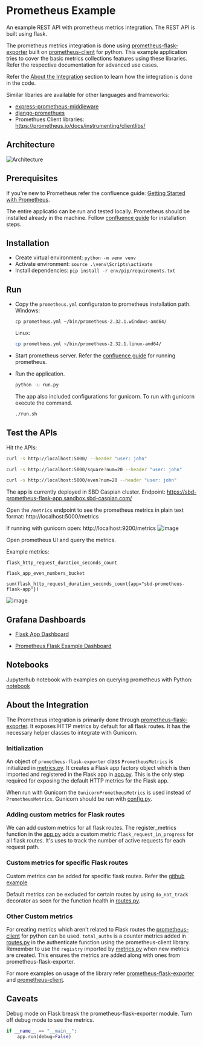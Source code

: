 # Prometheus Example

An example REST API with prometheus metrics integration. The REST API is built using flask.

The prometheus metrics integration is done using [prometheus-flask-exporter](https://pypi.org/project/prometheus-flask-exporter/) built on [prometheus-client](https://github.com/prometheus/client_python) for python.
This example application tries to cover the basic metrics collections features using these libraries. Refer the respective documentation for advanced use cases.

Refer the [About the Integration](#about-the-integration) section to learn how the integration is done in the code.

Similar libaries are available for other languages and frameworks:

* [express-prometheus-middleware](https://www.npmjs.com/package/express-prometheus-middleware)
* [django-promethues](https://pypi.org/project/django-prometheus/)
* Promethues Client libraries: https://prometheus.io/docs/instrumenting/clientlibs/

## Architecture

![Architecture](architecture/architecture.jpeg)

## Prerequisites

If you're new to Prometheus refer the confluence guide: [Getting Started with Prometheus](https://sbd-ddbot.atlassian.net/wiki/spaces/MLOP/pages/2180251699/Getting+Started+with+Prometheus).

The entire applicatio can be run and tested locally. Prometheus should be installed already in the machine. Follow [confluence guide](https://sbd-ddbot.atlassian.net/wiki/spaces/MLOP/pages/2179399681/How-To+Install+Prometheus) for installation steps.


## Installation

- Create virtual environment: `python -m venv venv`
- Activate environment: `source .\venv\Scripts\activate`
- Install dependencies: `pip install -r env/pip/requirements.txt`

## Run

- Copy the `prometheus.yml` configuraton to prometheus installation path.
  Windows:
  ```shell
  cp prometheus.yml ~/bin/prometheus-2.32.1.windows-amd64/
  ```
  Linux:
  ```bash
  cp prometheus.yml ~/bin/prometheus-2.32.1.linux-amd64/
  ```
- Start prometheus server. Refer the [confluence guide](https://sbd-ddbot.atlassian.net/wiki/spaces/MLOP/pages/2179399681/How-To+Install+Prometheus) for running prometheus.

- Run the application.
  ```bash
  python -u run.py
  ```

  The app also included configurations for gunicorn. To run with gunicorn execute the command.

  ```bash
  ./run.sh
  ```

## Test the APIs

Hit the APIs:
```bash
curl -s http://localhost:5000/ --header "user: john"

curl -s http://localhost:5000/square?num=20 --header "user: john"

curl -s http://localhost:5000/even?num=20 --header "user: john"
```

The app is currently deployed in SBD Caspian cluster. Endpoint: https://sbd-prometheus-flask-app.sandbox.sbd-caspian.com/

Open the `/metrics` endpoint to see the prometheus metrics in plain text format: http://localhost:5000/metrics

If running with gunicorn open: http://localhost:9200/metrics
![image](https://user-images.githubusercontent.com/72504807/146925347-00771127-4958-48c8-a8db-fba99e9b0328.png)


Open prometheus UI and query the metrics.

Example metrics:

```promql
flask_http_request_duration_seconds_count
```

```promql
flask_app_even_numbers_bucket
```

```
sum(flask_http_request_duration_seconds_count{app="sbd-prometheus-flask-app"})
```
![image](https://user-images.githubusercontent.com/72504807/146738274-94132fb5-e954-4d57-8742-c9bbc7248a45.png)


## Grafana Dashboards

* [Flask App Dashboard](https://caspian-grafana.sandbox.sbd-caspian.com/d/weX4mpl3/flask-app-dashboard?orgId=1)

* [Prometheus Flask Example Dashboard](https://caspian-grafana.sandbox.sbd-caspian.com/d/cphhAAT7z/prometheus-flask-example-dashboard?orgId=1)


## Notebooks

Jupyterhub notebook with examples on querying prometheus with Python: [notebook](notebooks/notebook.ipynb)


## About the Integration

The Prometheus integration is primarily done through [prometheus-flask-exporter](https://pypi.org/project/prometheus-flask-exporter/). It exposes HTTP metrics by default for all flask routes. It has the necessary helper classes to integrate with Gunicorn.

### Initialization

An object of `prometheus-flask-exporter` class `PrometheusMetrics` is initialized in [metrics.py](my_api/metrics.py). It creates a Flask app factory object which is then imported and registered in the Flask app in [app.py](my_api/app.py). This is the only step required for exposing the default HTTP metrics for the Flask app.

When run with Gunicorn the `GunicornPrometheusMetrics` is used instead of `PrometheusMetrics`. Gunicorn should be run with [config.py](config.py).

### Adding custom metrics for Flask routes

We can add custom metrics for all flask routes. The register_metrics function in the [app.py](my_api/app.py) adds a custom metric `flask_request_in_progress` for all flask routes. It's uses to track the number of active requests for each request path.

### Custom metrics for specific Flask routes

Custom metrics can be added for specific flask routes. Refer the [github example](https://github.com/rycus86/prometheus_flask_exporter#:~:text=%40metrics.gauge(%27in_progress%27%2C%20%27Long%20running%20requests%20in%20progress%27))

Default metrics can be excluded for certain routes by using `do_not_track` decorator as seen for the function health in [routes.py](my_api/routes.py).

### Other Custom metrics

For creating metrics which aren't related to Flask routes the [prometheus-client](https://github.com/prometheus/client_python) for python can be used. `total_auths` is a counter metrics added in [routes.py](my_api/routes.py) in the authenticate function using the prometheus-client library. Remember to use the `registry` imported by [metrics.py](my_api/metrics.py) when new metrics are created. This ensures the metrics are added along with ones from prometheus-flask-exporter.


For more examples on usage of the library refer [prometheus-flask-exporter](https://pypi.org/project/prometheus-flask-exporter/) and [prometheus-client](https://github.com/prometheus/client_python).


## Caveats

Debug mode on Flask breask the prometheus-flask-exporter module. Turn off debug mode to see the metrics.

```python
if __name__ == "__main__":
    app.run(debug=False)
```
